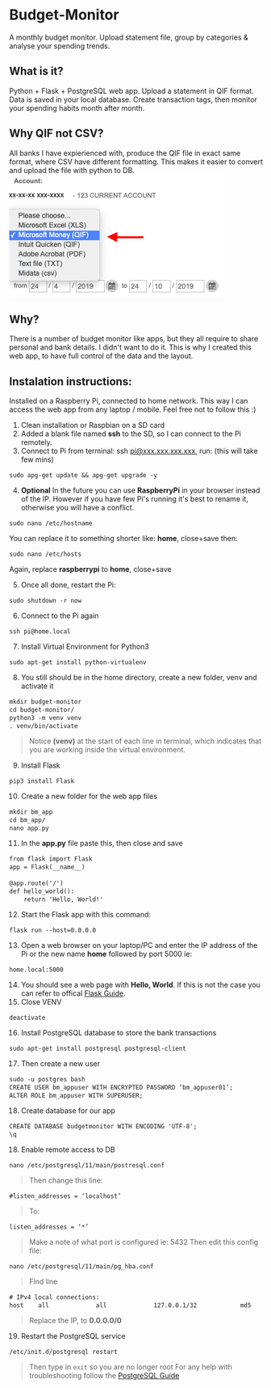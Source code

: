 # Budget-Monitor
A monthly budget monitor. Upload statement file, group by categories &amp; analyse your spending trends.

## What is it?
Python + Flask + PostgreSQL web app. Upload a statement in QIF format. Data is saved in your local database. Create transaction tags, then monitor your spending habits month after month.

## Why QIF not CSV?
All banks I have expierienced with, produce the QIF file in exact same format, where CSV have different formatting.
This makes it easier to convert and upload the file with python to DB.
![alt text](https://github.com/michalchrzastek/Budget-Monitor/blob/master/img/microsoft_money_QIF.png)


## Why?
There is a number of budget monitor like apps, but they all require to share personal and bank details. I didn't want to do it. This is why I created this web app, to have full control of the data and the layout.

## Instalation instructions:
Installed on a Raspberry Pi, connected to home network. This way I can access the web app from any laptop / mobile.
Feel free not to follow this :)

1. Clean installation or Raspbian on a SD card
2. Added a blank file named **ssh** to the SD, so I can connect to the Pi remotely.
3. Connect to Pi from terminal: ssh pi@xxx.xxx.xxx.xxx, run: (this will take few mins)
```
sudo apg-get update && apg-get upgrade -y
```
4. **Optional** In the future you can use **RaspberryPi** in your browser instead of the IP. However if you have few Pi's running it's best to rename it, otherwise you will have a conflict.
```
sudo nano /etc/hostname
```
You can replace it to something shorter like: **home**, close+save then:
```
sudo nano /etc/hosts
```
Again, replace **raspberrypi** to **home**, close+save
    
5. Once all done, restart the Pi:
```
sudo shutdown -r now
```
6. Connect to the Pi again
```
ssh pi@home.local
```
7. Install Virtual Environment for Python3
```
sudo apt-get install python-virtualenv
```
8. You still should be in the home directory, create a new folder, venv and activate it
```
mkdir budget-monitor
cd budget-monitor/
python3 -m venv venv
. venv/bin/activate
```
> Notice **(venv)** at the start of each line in terminal, which indicates that you are working inside the virtual environment.

9. Install Flask
```
pip3 install Flask
```
10. Create a new folder for the web app files
```
mkdir bm_app
cd bm_app/
nano app.py
```
11. In the **app.py** file paste this, then close and save
```
from flask import Flask
app = Flask(__name__)

@app.route('/')
def hello_world():
    return 'Hello, World!'
```
12. Start the Flask app with this command:
```
flask run --host=0.0.0.0
```
13. Open a web browser on your laptop/PC and enter the IP address of the Pi or the new name **home** followed by port 5000 ie:
```
home.local:5000
```
14. You should see a web page with **Hello, World**. If this is not the case you can refer to offical [Flask Guide](https://flask.palletsprojects.com/en/1.1.x/quickstart/).
15. Close VENV
```
deactivate
```
16. Install PostgreSQL database to store the bank transactions
```
sudo apt-get install postgresql postgresql-client
```
17. Then create a new user
 ```
sudo -u postgres bash
CREATE USER bm_appuser WITH ENCRYPTED PASSWORD ‘bm_appuser01’;
ALTER ROLE bm_appuser WITH SUPERUSER;
```
18. Create database for our app
```
CREATE DATABASE budgetmonitor WITH ENCODING 'UTF-8';
\q
```
18. Enable remote access to DB
```
nano /etc/postgresql/11/main/postresql.conf
```
> Then change this line:
```
#listen_addresses = ‘localhost’
```
> To:
```
listen_addresses = ‘*’
```
> Make a note of what port is configured ie: 5432
> Then edit this config file:
```
nano /etc/postgresql/11/main/pg_hba.conf
```
> Find line 
```
# IPv4 local connections:
host    all             all             127.0.0.1/32            md5
```
> Replace the IP, to **0.0.0.0/0**

19. Restart the PostgreSQL service
```
/etc/init.d/postgresql restart
```
> Then type in `exit` so you are no longer root
> For any help with troubleshooting follow the [PostgreSQL Guide](https://www.stuartellis.name/articles/postgresql-setup/)
